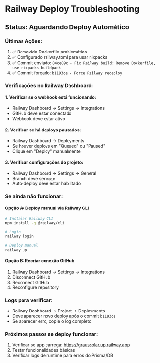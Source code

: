 # Railway Deploy Troubleshooting

## Status: Aguardando Deploy Automático

### Últimas Ações:
1. ✅ Removido Dockerfile problemático
2. ✅ Configurado railway.toml para usar nixpacks
3. ✅ Commit enviado: `84ce89c - Fix Railway build: Remove Dockerfile, use nixpacks buildpack`
4. ✅ Commit forçado: `b1193ce - Force Railway redeploy`

### Verificações no Railway Dashboard:

#### 1. **Verificar se o webhook está funcionando:**
- Railway Dashboard → Settings → Integrations
- GitHub deve estar conectado
- Webhook deve estar ativo

#### 2. **Verificar se há deploys pausados:**
- Railway Dashboard → Deployments
- Se houver deploys em "Queued" ou "Paused"
- Clique em "Deploy" manualmente

#### 3. **Verificar configurações do projeto:**
- Railway Dashboard → Settings → General
- Branch deve ser `main`
- Auto-deploy deve estar habilitado

### Se ainda não funcionar:

#### Opção A: Deploy manual via Railway CLI
```bash
# Instalar Railway CLI
npm install -g @railway/cli

# Login
railway login

# Deploy manual
railway up
```

#### Opção B: Recriar conexão GitHub
1. Railway Dashboard → Settings → Integrations
2. Disconnect GitHub
3. Reconnect GitHub
4. Reconfigure repository

### Logs para verificar:
- Railway Dashboard → Project → Deployments
- Deve aparecer novo deploy após o commit `b1193ce`
- Se aparecer erro, copie o log completo

### Próximos passos se deploy funcionar:
1. Verificar se app carrega: https://graussolar.up.railway.app
2. Testar funcionalidades básicas
3. Verificar logs de runtime para erros do Prisma/DB
